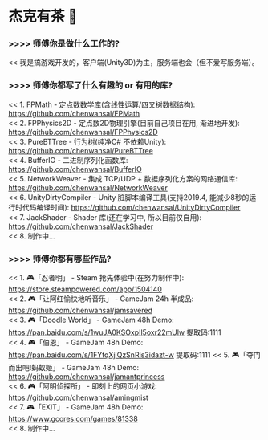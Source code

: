 # 杰克有茶 👋

### >>>> 师傅你是做什么工作的?  
<< 我是搞游戏开发的，客户端(Unity3D)为主，服务端也会（但不爱写服务端）。  

### >>>> 师傅你都写了什么有趣的 or 有用的库?  
<< 1. FPMath - 定点数数学库(含线性运算/四叉树数据结构): https://github.com/chenwansal/FPMath  
<< 2. FPPhysics2D - 定点数2D物理引擎(目前自己项目在用, 渐进地开发): https://github.com/chenwansal/FPPhysics2D  
<< 3. PureBTTree - 行为树(纯净C# 不依赖Unity): https://github.com/chenwansal/PureBTTree  
<< 4. BufferIO - 二进制序列化函数库: https://github.com/chenwansal/BufferIO  
<< 5. NetworkWeaver - 集成 TCP/UDP + 数据序列化方案的网络通信库: https://github.com/chenwansal/NetworkWeaver  
<< 6. UnityDirtyCompiler - Unity 脏脚本编译工具(支持2019.4, 能减少8秒的运行时代码编译时间): https://github.com/chenwansal/UnityDirtyCompiler  
<< 7. JackShader - Shader 库(还在学习中, 所以目前仅自用): https://github.com/chenwansal/JackShader  
<< 8. 制作中...  

### >>>> 师傅你都有哪些作品?
<< 1. 🎮「忍者明」 - Steam 抢先体验中(在努力制作中): https://store.steampowered.com/app/1504140  
<< 2. 🎮「让阿红愉快地听音乐」 - GameJam 24h 半成品: https://github.com/chenwansal/jamsavered  
<< 3. 🎮「Doodle World」 - GameJam 48h Demo: https://pan.baidu.com/s/1wuJA0KSOxpIl5oxr22mUlw 提取码:1111  
<< 4. 🎮「伯恩」 - GameJam 48h Demo: https://pan.baidu.com/s/1FYtqXjiQzSnRis3idazt-w 提取码:1111
<< 5. 🎮「夺门而出吧!蚂蚁姬」 - GameJam 48h Demo: https://github.com/chenwansal/jamantprincess  
<< 6. 🎮「阿明侦探所」 - 即刻上的网页小游戏: https://github.com/chenwansal/amingmist  
<< 7. 🎮「EXIT」 - GameJam 48h Demo: https://www.gcores.com/games/81338  
<< 8. 制作中...  
